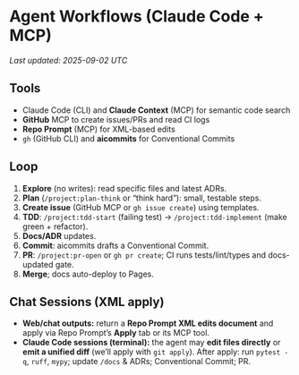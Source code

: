 # Agent Workflows (Claude Code + MCP)
_Last updated: 2025-09-02 UTC_

## Tools
- Claude Code (CLI) and **Claude Context** (MCP) for semantic code search
- **GitHub** MCP to create issues/PRs and read CI logs
- **Repo Prompt** (MCP) for XML-based edits
- `gh` (GitHub CLI) and **aicommits** for Conventional Commits

## Loop
1. **Explore** (no writes): read specific files and latest ADRs.
2. **Plan** (`/project:plan-think` or “think hard”): small, testable steps.
3. **Create issue** (GitHub MCP or `gh issue create`) using templates.
4. **TDD**: `/project:tdd-start` (failing test) → `/project:tdd-implement` (make green + refactor).
5. **Docs/ADR** updates.
6. **Commit**: aicommits drafts a Conventional Commit.
7. **PR**: `/project:pr-open` or `gh pr create`; CI runs tests/lint/types and docs-updated gate.
8. **Merge**; docs auto-deploy to Pages.

## Chat Sessions (XML apply)
- **Web/chat outputs:** return a **Repo Prompt XML edits document** and apply via Repo Prompt’s **Apply** tab or its MCP tool.
- **Claude Code sessions (terminal):** the agent may **edit files directly** or **emit a unified diff** (we’ll apply with `git apply`). After apply: run `pytest -q`, `ruff`, `mypy`; update `/docs` & ADRs; Conventional Commit; PR.

